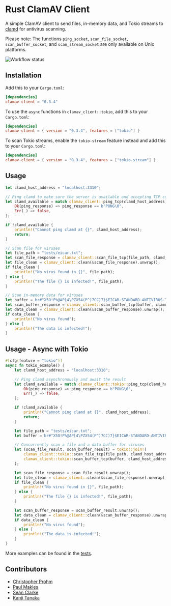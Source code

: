 # Rust ClamAV Client

A simple ClamAV client to send files, in-memory data, and Tokio streams to [clamd](https://linux.die.net/man/8/clamd) for antivirus scanning.

Please note: The functions `ping_socket`, `scan_file_socket`, `scan_buffer_socket`, and `scan_stream_socket` are only available on Unix platforms.

![Workflow status](https://github.com/toblux/rust-clamav-client/actions/workflows/test.yml/badge.svg)

## Installation

Add this to your `Cargo.toml`:

```toml
[dependencies]
clamav-client = "0.3.4"
```

To use the `async` functions in `clamav_client::tokio`, add this to your `Cargo.toml`:

```toml
[dependencies]
clamav-client = { version = "0.3.4", features = ["tokio"] }
```

To scan Tokio streams, enable the `tokio-stream` feature instead and add this to your `Cargo.toml`:

```toml
[dependencies]
clamav-client = { version = "0.3.4", features = ["tokio-stream"] }
```

## Usage

```rust
let clamd_host_address = "localhost:3310";

// Ping clamd to make sure the server is available and accepting TCP connections
let clamd_available = match clamav_client::ping_tcp(clamd_host_address) {
    Ok(ping_response) => ping_response == b"PONG\0",
    Err(_) => false,
};

if !clamd_available {
    println!("Cannot ping clamd at {}", clamd_host_address);
    return;
}

// Scan file for viruses
let file_path = "tests/eicar.txt";
let scan_file_response = clamav_client::scan_file_tcp(file_path, clamd_host_address, None).unwrap();
let file_clean = clamav_client::clean(&scan_file_response).unwrap();
if file_clean {
    println!("No virus found in {}", file_path);
} else {
    println!("The file {} is infected!", file_path);
}

// Scan in-memory data for viruses
let buffer = br#"X5O!P%@AP[4\PZX54(P^)7CC)7}$EICAR-STANDARD-ANTIVIRUS-TEST-FILE!$H+H*"#;
let scan_buffer_response = clamav_client::scan_buffer_tcp(buffer, clamd_host_address, None).unwrap();
let data_clean = clamav_client::clean(&scan_buffer_response).unwrap();
if data_clean {
    println!("No virus found");
} else {
    println!("The data is infected!");
}
```

## Usage - Async with Tokio

```rust
#[cfg(feature = "tokio")]
async fn tokio_example() {
    let clamd_host_address = "localhost:3310";

    // Ping clamd asynchronously and await the result
    let clamd_available = match clamav_client::tokio::ping_tcp(clamd_host_address).await {
        Ok(ping_response) => ping_response == b"PONG\0",
        Err(_) => false,
    };

    if !clamd_available {
        println!("Cannot ping clamd at {}", clamd_host_address);
        return;
    }

    let file_path = "tests/eicar.txt";
    let buffer = br#"X5O!P%@AP[4\PZX54(P^)7CC)7}$EICAR-STANDARD-ANTIVIRUS-TEST-FILE!$H+H*"#;

    // Concurrently scan a file and a data buffer for viruses
    let (scan_file_result, scan_buffer_result) = tokio::join!(
        clamav_client::tokio::scan_file_tcp(file_path, clamd_host_address, None),
        clamav_client::tokio::scan_buffer_tcp(buffer, clamd_host_address, None)
    );

    let scan_file_response = scan_file_result.unwrap();
    let file_clean = clamav_client::clean(&scan_file_response).unwrap();
    if file_clean {
        println!("No virus found in {}", file_path);
    } else {
        println!("The file {} is infected!", file_path);
    }

    let scan_buffer_response = scan_buffer_result.unwrap();
    let data_clean = clamav_client::clean(&scan_buffer_response).unwrap();
    if data_clean {
        println!("No virus found");
    } else {
        println!("The data is infected!");
    }
}
```

More examples can be found in the [tests](tests/clamav_client.rs).

## Contributors

- [Christopher Prohm](https://github.com/chmp)
- [Paul Makles](https://github.com/insertish)
- [Sean Clarke](https://github.com/SeanEClarke)
- [Kanji Tanaka](https://github.com/kaicoh)
